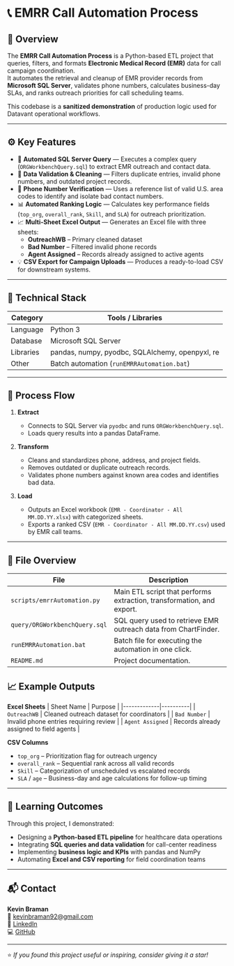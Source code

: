 # 📞 EMRR Call Automation Process

## 📖 Overview
The **EMRR Call Automation Process** is a Python-based ETL project that queries, filters, and formats **Electronic Medical Record (EMR)** data for call campaign coordination.  
It automates the retrieval and cleanup of EMR provider records from **Microsoft SQL Server**, validates phone numbers, calculates business-day SLAs, and ranks outreach priorities for call scheduling teams.

This codebase is a **sanitized demonstration** of production logic used for Datavant operational workflows.

---

## ⚙️ Key Features
- 🔌 **Automated SQL Server Query** — Executes a complex query (`ORGWorkbenchQuery.sql`) to extract EMR outreach and contact data.
- 🧹 **Data Validation & Cleaning** — Filters duplicate entries, invalid phone numbers, and outdated project records.
- 🧾 **Phone Number Verification** — Uses a reference list of valid U.S. area codes to identify and isolate bad contact numbers.
- 📊 **Automated Ranking Logic** — Calculates key performance fields (`top_org`, `overall_rank`, `Skill`, and `SLA`) for outreach prioritization.
- 📈 **Multi-Sheet Excel Output** — Generates an Excel file with three sheets:
  - **OutreachWB** – Primary cleaned dataset  
  - **Bad Number** – Filtered invalid phone records  
  - **Agent Assigned** – Records already assigned to active agents
- 💡 **CSV Export for Campaign Uploads** — Produces a ready-to-load CSV for downstream systems.

---

## 🧠 Technical Stack
| Category | Tools / Libraries |
|-----------|--------------------|
| Language | Python 3 |
| Database | Microsoft SQL Server |
| Libraries | pandas, numpy, pyodbc, SQLAlchemy, openpyxl, re |
| Other | Batch automation (`runEMRRAutomation.bat`) |

---

## 🧩 Process Flow
1. **Extract**
   - Connects to SQL Server via `pyodbc` and runs `ORGWorkbenchQuery.sql`.
   - Loads query results into a pandas DataFrame.

2. **Transform**
   - Cleans and standardizes phone, address, and project fields.
   - Removes outdated or duplicate outreach records.
   - Validates phone numbers against known area codes and identifies bad data.

3. **Load**
   - Outputs an Excel workbook (`EMR - Coordinator - All MM.DD.YY.xlsx`) with categorized sheets.
   - Exports a ranked CSV (`EMR - Coordinator - All MM.DD.YY.csv`) used by EMR call teams.

---

## 📂 File Overview
| File | Description |
|------|--------------|
| `scripts/emrrAutomation.py` | Main ETL script that performs extraction, transformation, and export. |
| `query/ORGWorkbenchQuery.sql` | SQL query used to retrieve EMR outreach data from ChartFinder. |
| `runEMRRAutomation.bat` | Batch file for executing the automation in one click. |
| `README.md` | Project documentation. |

## 📈 Example Outputs
**Excel Sheets**
| Sheet Name | Purpose |
|-------------|----------|
| `OutreachWB` | Cleaned outreach dataset for coordinators |
| `Bad Number` | Invalid phone entries requiring review |
| `Agent Assigned` | Records already assigned to field agents |

**CSV Columns**
- `top_org` – Prioritization flag for outreach urgency  
- `overall_rank` – Sequential rank across all valid records  
- `Skill` – Categorization of unscheduled vs escalated records  
- `SLA` / `age` – Business-day and age calculations for follow-up timing  

---

## 🧠 Learning Outcomes
Through this project, I demonstrated:
- Designing a **Python-based ETL pipeline** for healthcare data operations  
- Integrating **SQL queries and data validation** for call-center readiness  
- Implementing **business logic and KPIs** with pandas and NumPy  
- Automating **Excel and CSV reporting** for field coordination teams  

---

## 📬 Contact
**Kevin Braman**  
📧 [kevinbraman92@gmail.com](mailto:kevinbraman92@gmail.com)  
💼 [LinkedIn](https://www.linkedin.com/in/kevin-braman-a7974a129/)  
💻 [GitHub](https://github.com/kevinbraman92)

---

⭐ *If you found this project useful or inspiring, consider giving it a star!*
